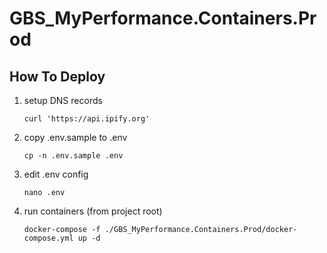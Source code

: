 # GBS_MyPerformance.Containers.Prod

## How To Deploy

1. setup DNS records

    `curl 'https://api.ipify.org'`

2. copy .env.sample to .env

    `cp -n .env.sample .env`

3. edit .env config

    `nano .env`

3. run containers (from project root)

    `docker-compose -f ./GBS_MyPerformance.Containers.Prod/docker-compose.yml up -d`

